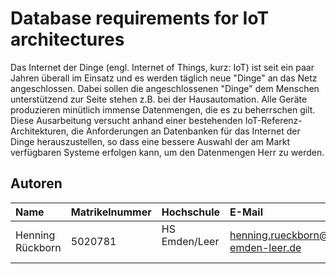 # Database requirements for IoT architectures

Das Internet der Dinge (engl. Internet of Things, kurz: IoT) ist seit ein paar Jahren überall im Einsatz und es werden täglich neue "Dinge" an das Netz angeschlossen. Dabei sollen die angeschlossenen "Dinge" dem Menschen unterstützend zur Seite stehen z.B. bei der Hausautomation. Alle Geräte produzieren minütlich immense Datenmengen, die es zu beherrschen gilt. Diese Ausarbeitung versucht anhand einer bestehenden IoT-Referenz-Architekturen, die Anforderungen an Datenbanken für das Internet der Dinge herauszustellen, so dass eine bessere Auswahl der am Markt verfügbaren Systeme erfolgen kann, um den Datenmengen Herr zu werden.

## Autoren

| Name        | Matrikelnummer | Hochschule      | E-Mail                                  |
|:----------------|:---------------|:----------------|:----------------------------------------|
|Henning Rückborn | 5020781   | HS Emden/Leer   | henning.rueckborn@stud.hs-emden-leer.de |

